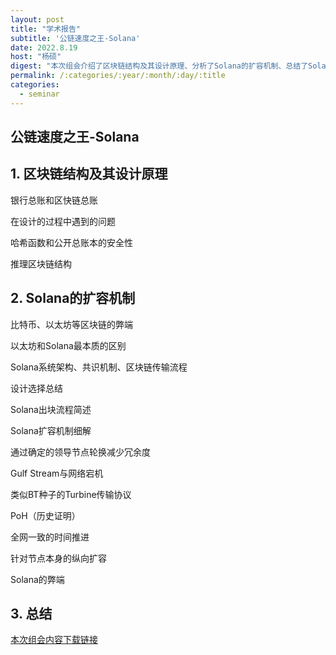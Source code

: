 ```yaml
---
layout: post
title: "学术报告"
subtitle: '公链速度之王-Solana'
date: 2022.8.19
host: "杨硕"
digest: "本次组会介绍了区块链结构及其设计原理、分析了Solana的扩容机制、总结了Solana的的优缺点和前景。"
permalink: /:categories/:year/:month/:day/:title
categories:
  - seminar
---
```

## 公链速度之王-Solana

## 1. 区块链结构及其设计原理
银行总账和区快链总账

在设计的过程中遇到的问题

哈希函数和公开总账本的安全性

推理区块链结构

## 2. Solana的扩容机制
比特币、以太坊等区块链的弊端

以太坊和Solana最本质的区别

Solana系统架构、共识机制、区块链传输流程

设计选择总结

Solana出块流程简述

Solana扩容机制细解

通过确定的领导节点轮换减少冗余度

Gulf Stream与网络宕机

类似BT种子的Turbine传输协议

PoH（历史证明）

全网一致的时间推进

针对节点本身的纵向扩容

Solana的弊端

## 3. 总结



[本次组会内容下载链接](https://github.com/desperate08/DevPos/blob/master/DevOps-main/seminar/%E5%85%AC%E9%93%BESolana.pdf)
